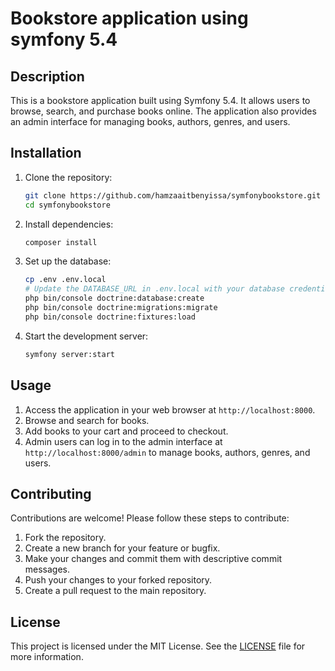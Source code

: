 # Bookstore application using symfony 5.4

## Description
This is a bookstore application built using Symfony 5.4. It allows users to browse, search, and purchase books online. The application also provides an admin interface for managing books, authors, genres, and users.

## Installation
1. Clone the repository:
   ```bash
   git clone https://github.com/hamzaaitbenyissa/symfonybookstore.git
   cd symfonybookstore
   ```

2. Install dependencies:
   ```bash
   composer install
   ```

3. Set up the database:
   ```bash
   cp .env .env.local
   # Update the DATABASE_URL in .env.local with your database credentials
   php bin/console doctrine:database:create
   php bin/console doctrine:migrations:migrate
   php bin/console doctrine:fixtures:load
   ```

4. Start the development server:
   ```bash
   symfony server:start
   ```

## Usage
1. Access the application in your web browser at `http://localhost:8000`.
2. Browse and search for books.
3. Add books to your cart and proceed to checkout.
4. Admin users can log in to the admin interface at `http://localhost:8000/admin` to manage books, authors, genres, and users.

## Contributing
Contributions are welcome! Please follow these steps to contribute:
1. Fork the repository.
2. Create a new branch for your feature or bugfix.
3. Make your changes and commit them with descriptive commit messages.
4. Push your changes to your forked repository.
5. Create a pull request to the main repository.

## License
This project is licensed under the MIT License. See the [LICENSE](LICENSE) file for more information.
